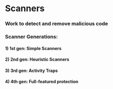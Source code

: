 # Scanners

### Work to detect and remove malicious code

### Scanner Generations:

#### 1) 1st gen: Simple Scanners

#### 2) 2nd gen: Heuristic Scanners

#### 3) 3rd gen: Activity Traps

#### 4) 4th gen: Full-featured protection
